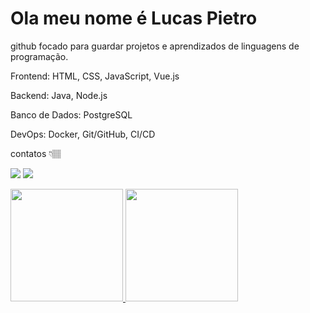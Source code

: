 # Ola meu nome é Lucas Pietro


github focado para guardar projetos e aprendizados de linguagens de programação.



Frontend: HTML, CSS, JavaScript, Vue.js

Backend: Java, Node.js

Banco de Dados: PostgreSQL

DevOps: Docker, Git/GitHub, CI/CD

contatos 👇🏽

<div>

<a href = "mailto:contato@cursoads00@gmail.com"><img loading="lazy" src="https://img.shields.io/badge/Gmail-D14836?style=for-the-badge&logo=gmail&logoColor=white" target="_blank"></a>
<a href="https://www.linkedin.com/in/lucas-pietro-820576301?utm_source=share&utm_campaign=share_via&utm_content=profile&utm_medium=android_app" target="_blank"><img loading="lazy" src="https://img.shields.io/badge/-LinkedIn-%230077B5?style=for-the-badge&logo=linkedin&logoColor=white" target="_blank"></a>   
</div>


<div>
<a href="https://github.com/LucasPietroSd0">
<img loading="lazy" height="180em" src="https://github-readme-stats.vercel.app/api/top-langs/api?LucasPietroSd0i&layout=compact&langs_count=7&theme=dracula"/>
<img loading="lazy" height="180em" src="https://github-readme-stats.vercel.app/?LucasPietroSd0&show_icons=true&theme=dracula&include_all_commits=true&count_private=true"/>
</div>
